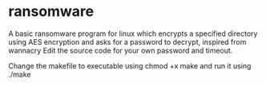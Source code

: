 # ransomware
A basic ransomware program for linux which encrypts a specified directory using AES encryption and asks for a password to decrypt, inspired from wannacry
Edit the source code for your own password and timeout.

Change the makefile to executable using chmod +x make and run it using ./make

